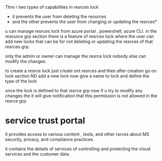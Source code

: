 

Thre r two types of capabilities in resrces lock 
* it prevents the user from deleting the reources 
* and the other prevents the user from changing or updating the resrces*

u can manage resrces lock from azure portal , powershell, azure CLI.
in the resource grp section there is a feature of resrces lock where the user can add new locks that can be for not deleting or updating the resrces of that resrces grp.

only the admin or owner can manage the resrce lock nobody else can modify the changes.

to create a resrce lock just create ont resrces and then after creation go on lock section ND add a new lock 
now give a name to lock and define the type of the lock 

once the lock is defined to that resrce grp now if u try to modify any changes the it will give notification that this permission is not allowed in the resrce grp.


# service trust portal

it provides access to various content , tools, and other rsrces about MS security, privacy, and compliance practices.

it contains the details of services of controlling and protecting the cloud services and the customer data.